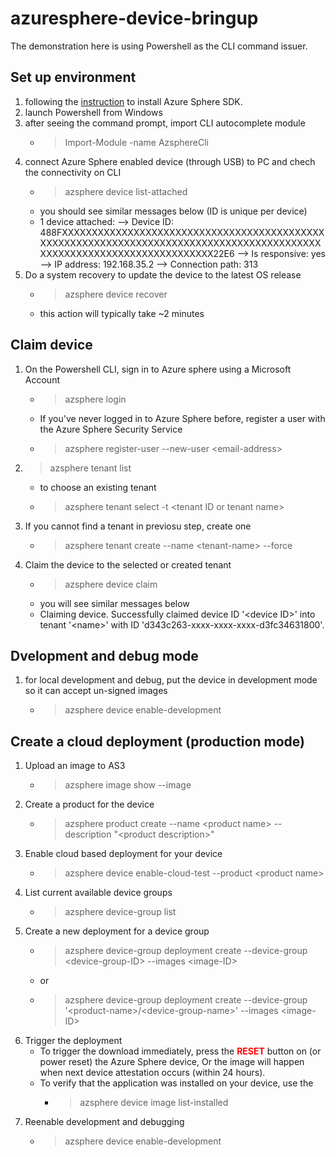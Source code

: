 # azuresphere-device-bringup
The demonstration here is using Powershell as the CLI command issuer.
## Set up environment
1. following the [instruction](https://docs.microsoft.com/en-us/azure-sphere/install/install-sdk?pivots=visual-studio) to install Azure Sphere SDK.
1. launch Powershell from Windows
1. after seeing the command prompt, import CLI autocomplete module
    - > Import-Module -name AzsphereCli
1. connect Azure Sphere enabled device (through USB) to PC and chech the connectivity on CLI
    - > azsphere device list-attached
    - you should see similar messages below (ID is unique per device)
    - 1 device attached:
--> Device ID: 488FXXXXXXXXXXXXXXXXXXXXXXXXXXXXXXXXXXXXXXXXXXXXXXXXXXXXXXXXXXXXXXXXXXXXXXXXXXXXXXXXXXXXXXXXXXXXXXXXXXXXXXXXXXXXXXXXXXXXXXXX22E6
  --> Is responsive: yes
  --> IP address: 192.168.35.2
  --> Connection path: 313
1. Do a system recovery to update the device to the latest OS release
    - > azsphere device recover
    - this action will typically take ~2 minutes

## Claim device
1. On the Powershell CLI, sign in to Azure sphere using a Microsoft Account
    - > azsphere login
    - If you've never logged in to Azure Sphere before, register a user with the Azure Sphere Security Service
    - > azsphere register-user --new-user \<email-address>
2. >  azsphere tenant list
    - to choose an existing tenant
    - > azsphere tenant select -t \<tenant ID or tenant name>
3. If you cannot find a tenant in previosu step, create one
    - > azsphere tenant create --name \<tenant-name> --force
4. Claim the device to the selected or created tenant
    - > azsphere device claim
    - you will see similar messages below
    - Claiming device.
Successfully claimed device ID '\<device ID>' into tenant '\<name>' with ID 'd343c263-xxxx-xxxx-xxxx-d3fc34631800'.

## Dvelopment and debug mode
1. for local development and debug, put the device in development mode so it can accept un-signed images
    - > azsphere device enable-development

## Create a cloud deployment (production mode)
1. Upload an image to AS3
    - > azsphere image show --image <image-ID>
3. Create a product for the device
    - > azsphere product create --name \<product name> --description "\<product description>"
4. Enable cloud based deployment for your device
    - > azsphere device enable-cloud-test --product \<product name>
5. List current available device groups
    - > azsphere device-group list
6. Create a new deployment for a device group
    - > azsphere device-group deployment create --device-group \<device-group-ID> --images \<image-ID>
    - or
    - > azsphere device-group deployment create --device-group '\<product-name>/\<device-group-name>' --images \<image-ID>
7. Trigger the deployment
    - To trigger the download immediately, press the <span style="color:red">**RESET**</span> button on (or power reset) the Azure Sphere device, Or the image will happen when next device attestation occurs (within 24 hours).
    - To verify that the application was installed on your device, use the
        - > azsphere device image list-installed
8. Reenable development and debugging
    - > azsphere device enable-development

